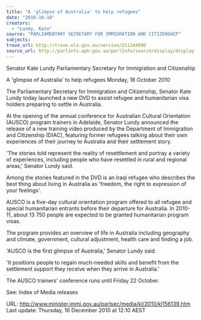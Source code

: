 ```yaml
---
title: "A 'glimpse of Australia' to help refugees"
date: "2010-10-18"
creators:
  - "Lundy, Kate"
source: "PARLIAMENTARY SECRETARY FOR IMMIGRATION AND CITIZENSHIP"
subjects:
trove_url: http://trove.nla.gov.au/version/211344890
source_url: http://parlinfo.aph.gov.au/parlInfo/search/display/display.w3p;query=Id%3A%22media/pressrel/500173%22
---
```


 

 Senator Kate Lundy  Parliamentary Secretary for Immigration and Citizenship 

 

 

 A 'glimpse of Australia' to help refugees  Monday, 18 October 2010 

 The Parliamentary Secretary for Immigration and Citizenship, Senator Kate Lundy  today launched a new DVD to assist refugee and humanitarian visa holders  preparing to settle in Australia. 

 At the opening of the annual conference for Australian Cultural Orientation (AUSCO)  program trainers in Adelaide, Senator Lundy announced the release of a new  training video produced by the Department of Immigration and Citizenship (DIAC),  featuring former refugees talking about their own experiences of their journey to  Australia and their settlement story. 

 'The stories told represent the reality of resettlement and portray a variety of  experiences, including people who have resettled in rural and regional areas,'  Senator Lundy said. 

 Among the stories featured in the DVD is an Iraqi refugee who describes the best  thing about living in Australia as 'freedom, the right to expression of your feelings'. 

 AUSCO is a five-day cultural orientation program offered to all refugee and special  humanitarian entrants before their departure for Australia. In 2010-11, about 13 750  people are expected to be granted humanitarian program visas. 

 The program provides an overview of life in Australia including geography and  climate, government, cultural adjustment, health care and finding a job. 

 'AUSCO is the first glimpse of Australia,' Senator Lundy said. 

 'It positions people to regain much-needed skills and benefit from the settlement  support they receive when they arrive in Australia.' 

 The AUSCO trainers' conference runs until Friday 22 October. 

 

 See: Index of Media releases 

 URL: http://www.minister.immi.gov.au/parlsec/media/kl/2010/kl156139.htm  Last update: Thursday, 16 December 2010 at 12:10 AEST  

  

